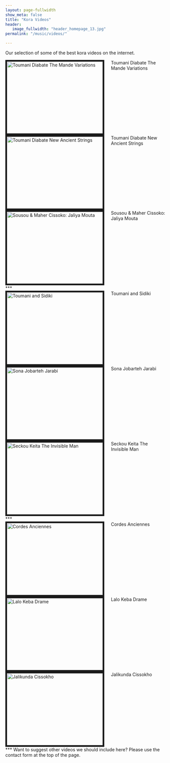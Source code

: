 ```yaml
---
layout: page-fullwidth
show_meta: false
title: "Kora Videos"
header:
   image_fullwidth: "header_homepage_13.jpg"
permalink: "/music/videos/"

---
```

Our selection of some of the best kora videos on the internet.

<div class="row">

  <div class="large-4 columns">
<a href="{{ site.url }}{{ site.baseurl }}/music/videos2/">
<img src="https://img.youtube.com/vi/9zfAYKyDhAA/0.jpg" 
alt="Toumani Diabate The Mande Variations" width="300" height="225" border="5" /></a>
 Toumani Diabate The Mande Variations
</div>
 <div class="large-4 columns">
<a href="{{ site.url }}{{ site.baseurl }}/music/videos3/">
<img src="https://img.youtube.com/vi/Lx7hhA0Aits/0.jpg" 
alt="Toumani Diabate New Ancient Strings" width="300" height="225" border="5" /></a>
Toumani Diabate New Ancient Strings   
</div>
 <div class="large-4 columns">
<a href="{{ site.url }}{{ site.baseurl }}/music/videos4/">
<img src="https://img.youtube.com/vi/NiXgWghf2mE/0.jpg" 
alt="Sousou & Maher Cissoko: Jaliya Mouta" width="300" height="225" border="5" /></a>
Sousou & Maher Cissoko: Jaliya Mouta  
</div>
</div>
***
<div class="row">
<div class="large-4 columns">
<a href="{{ site.url }}{{ site.baseurl }}/music/videos5/">
<img src="https://img.youtube.com/vi/qPsvNN2iIrQ/0.jpg" 
alt="Toumani and Sidiki" width="300" height="225" border="5" /></a>
Toumani and Sidiki 
 </div>
 <div class="large-4 columns">
<a href="{{ site.url }}{{ site.baseurl }}/music/videos6/">
<img src="https://img.youtube.com/vi/oToZfPGMMBY/0.jpg" 
alt="Sona Jobarteh Jarabi" width="300" height="225" border="5" /></a>
Sona Jobarteh Jarabi
</div>
 <div class="large-4 columns">
<a href="{{ site.url }}{{ site.baseurl }}/music/videos7/">
<img src="https://img.youtube.com/vi/zVfx_m5--cQ/0.jpg" 
alt="Seckou Keita The Invisible Man" width="300" height="225" border="5" /></a>
Seckou Keita The Invisible Man
</div> 
</div>
***
<div class="row">
<div class="large-4 columns">
<a href="{{ site.url }}{{ site.baseurl }}/music/videos8/">
<img src="https://img.youtube.com/vi/LhaEq1cbJUk/0.jpg" 
alt="Cordes Anciennes" width="300" height="225" border="5" /></a>
Cordes Anciennes 
 </div>
 <div class="large-4 columns">
<a href="{{ site.url }}{{ site.baseurl }}/music/videos9/">
<img src="https://img.youtube.com/vi/j0B-WeDkkDY/0.jpg" 
alt="Lalo Keba Drame" width="300" height="225" border="5" /></a>
Lalo Keba Drame
</div>
 <div class="large-4 columns">
<a href="{{ site.url }}{{ site.baseurl }}/music/videos10/">
<img src="https://img.youtube.com/vi/v64oA-EQesY/0.jpg" 
alt="Jalikunda Cissokho" width="300" height="225" border="5" /></a>
Jalikunda Cissokho
</div> 
</div>
***
Want to suggest other videos we should include here? Please use the contact form at the top of the page.

